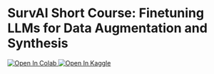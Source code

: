 # SurvAI Short Course: Finetuning LLMs for Data Augmentation and Synthesis

<a target="_blank" href="https://colab.research.google.com/github/tobihol/survai-finetuning/blob/main/demo.ipynb">
  <img src="https://colab.research.google.com/assets/colab-badge.svg" alt="Open In Colab"/>
</a>

<a target="_blank" href="https://www.kaggle.com/kernels/welcome?src=https://github.com/tobihol/survai-finetuning/blob/main/demo.ipynb">
  <img src="https://kaggle.com/static/images/open-in-kaggle.svg" alt="Open In Kaggle"/>
</a>
